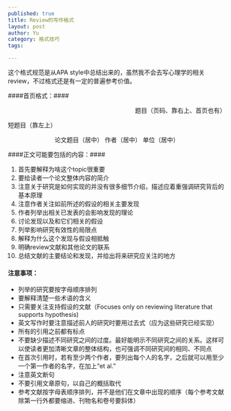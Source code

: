 ```yaml
--- 
published: true
title: Review的写作格式
layout: post
author: Yu
category: 格式技巧
tags:

---
```

这个格式规范是从APA style中总结出来的，虽然我不会去写心理学的相关review，不过格式还是有一定的普遍参考价值。

####首页格式：####

<p style="text-align: right;">题目（页码、靠右上、首页也有）</p>
<p style="text-align: left;">短题目（靠左上）</p>
<p style="text-align: center;">论文题目（居中）
作者（居中）
单位（居中）</p>


####正文可能要包括的内容：####

<ol>
	<li>首先要解释为啥这个topic很重要</li>
	<li>要给读者一个论文整体内容的简介</li>
	<li>注意关于研究是如何实现的并没有很多细节介绍，描述应着重强调研究背后的基本原理</li>
	<li>注意作者关注如前所述的假设的相关主要发现</li>
	<li>作者列举出相关已发表的会影响发现的理论</li>
	<li>讨论发现以及和它们相关的假设</li>
	<li>列举影响研究有效性的局限点</li>
	<li>解释为什么这个发现与假设相抵触</li>
	<li>明确review文献和其他论文的联系</li>
	<li>总结文献的主要结论和发现，并给出将来研究应关注的地方</li>
</ol>
<h4><strong>注意事项：</strong></h4>
<ul>
	<li>列举的研究要按字母顺序排列</li>
	<li>要解释清楚一些术语的含义</li>
	<li>只需要关注支持假设的文献（Focuses only on reviewing literature that supports hypothesis)</li>
	<li>英文写作时要注意描述前人的研究时要用过去式（应为这些研究已经实现）</li>
	<li>所有的引用之前都有标点</li>
	<li>不要缺少描述不同研究之间的过度。最好能明示不同研究之间的关系。这样可以使读者更加清晰文章的整体结构，也可强调不同研究间的相同、不同点</li>
	<li>在首次引用时，若有至少两个作者，要列出每个人的名字，之后就可以用至少一个第一作者的名字，在加上“et al.”</li>
	<li>注意英文断句</li>
	<li>不要引用文章原句，以自己的概括取代</li>
	<li>参考文献按字母表顺序排列，并不是他们在文章中出现的顺序（每个参考文献除第一行外都要缩进、刊物名和卷号要斜体）</li>
</ul>

